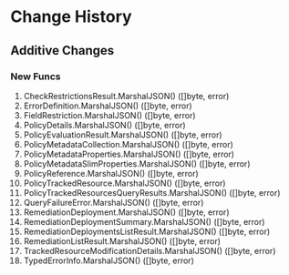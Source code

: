 # Change History

## Additive Changes

### New Funcs

1. CheckRestrictionsResult.MarshalJSON() ([]byte, error)
1. ErrorDefinition.MarshalJSON() ([]byte, error)
1. FieldRestriction.MarshalJSON() ([]byte, error)
1. PolicyDetails.MarshalJSON() ([]byte, error)
1. PolicyEvaluationResult.MarshalJSON() ([]byte, error)
1. PolicyMetadataCollection.MarshalJSON() ([]byte, error)
1. PolicyMetadataProperties.MarshalJSON() ([]byte, error)
1. PolicyMetadataSlimProperties.MarshalJSON() ([]byte, error)
1. PolicyReference.MarshalJSON() ([]byte, error)
1. PolicyTrackedResource.MarshalJSON() ([]byte, error)
1. PolicyTrackedResourcesQueryResults.MarshalJSON() ([]byte, error)
1. QueryFailureError.MarshalJSON() ([]byte, error)
1. RemediationDeployment.MarshalJSON() ([]byte, error)
1. RemediationDeploymentSummary.MarshalJSON() ([]byte, error)
1. RemediationDeploymentsListResult.MarshalJSON() ([]byte, error)
1. RemediationListResult.MarshalJSON() ([]byte, error)
1. TrackedResourceModificationDetails.MarshalJSON() ([]byte, error)
1. TypedErrorInfo.MarshalJSON() ([]byte, error)
